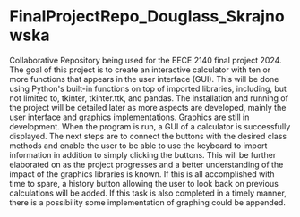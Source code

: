 # FinalProjectRepo_Douglass_Skrajnowska
Collaborative Repository being used for the EECE 2140 final project 2024. The goal of this project is to create an interactive calculator with ten or more functions that appears in the user interface (GUI). This will be done using Python's built-in functions on top of imported libraries, including, but not limited to, tkinter, tkinter.ttk, and pandas. The installation and running of the project will be detailed later as more aspects are developed, mainly the user interface and graphics implementations. Graphics are still in development. When the program is run, a GUI of a calculator is successfully displayed. The next steps are to connect the buttons with the desired class methods and enable the user to be able to use the keyboard to import information in addition to simply clicking the buttons. This will be further elaborated on as the project progresses and a better understanding of the impact of the graphics libraries is known. If this is all accomplished with time to spare, a history button allowing the user to look back on previous calculations will be added. If this task is also completed in a timely manner, there is a possibility some implementation of graphing could be appended.
